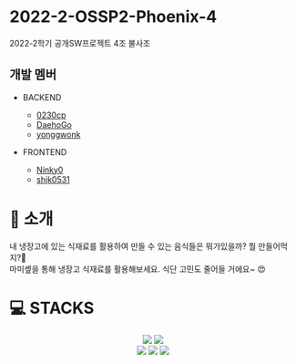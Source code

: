 # 2022-2-OSSP2-Phoenix-4
 
2022-2학기 공개SW프로젝트 4조 불사조

## 개발 멤버
- BACKEND
  - [0230cp](https://github.com/0230cp)
  - [DaehoGo](https://github.com/DaehoGo)
  - [yonggwonk](https://github.com/yonggwonk)

- FRONTEND
  - [Ninky0](https://github.com/Ninky0)
  - [shjk0531](https://github.com/shjk0531)


## <h1>👋 소개 </h1>

내 냉장고에 있는 식재료를 활용하여 만들 수 있는 음식들은 뭐가있을까? 뭘 만들어먹지?💜 <br>
마미솊을 통해 냉장고 식재료를 활용해보세요. 식단 고민도 줄어들 거에요~ 😍

## <h1>💻 STACKS</h1>
<div align=center> 
  <img src="https://img.shields.io/badge/java-007396?style=for-the-badge&logo=java&logoColor=white"> 
  <img src="https://img.shields.io/badge/spring-6DB33F?style=for-the-badge&logo=spring&logoColor=white"> 
 <br>
  <img src="https://img.shields.io/badge/html5-E34F26?style=for-the-badge&logo=html5&logoColor=white"> 
  <img src="https://img.shields.io/badge/css-1572B6?style=for-the-badge&logo=css3&logoColor=white"> 
  <img src="https://img.shields.io/badge/javascript-F7DF1E?style=for-the-badge&logo=javascript&logoColor=black"> 
</div>
